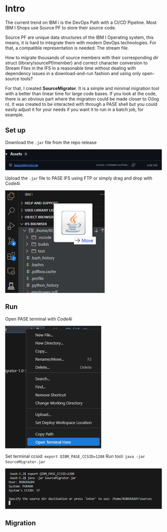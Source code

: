 # Intro

The current trend on IBM i is the DevOps Path with a CI/CD Pipeline. Most IBM I Shops use Source PF to store their source code. 

Source PF are unique data structures of the IBM I Operating system, this means, it is hard to integrate them with modern DevOps technologies. For that, a compatible representation is needed: The stream file.

How to migrate thousands of source members with their corresponding dir struct (library/sourcePf/member) and correct character conversion to Stream Files in the IFS in a reasonable time without dealing with dependency issues in a download-and-run fashion and using only open-source tools?

For that, I created **SourceMigrator**. It is a simple and minimal migration tool with a better than linear time for large code bases. If you look at the code, there is an obvious part where the migration could be made closer to O(log n). It was created to be interacted with through a PASE shell but you could easily adjust it for your needs if you want it to run in a batch job, for example.

## Set up

Download the `.jar` file from the repo release

![alt text](./images/get_jar.png)

Upload the `.jar` file to PASE IFS using FTP or simply drag and drop with Code4i

![alt text](./images/upload_jar.png)

## Run

Open PASE terminal with Code4i

![alt text](./images/open_terminal.png)

Set terminal ccsid: `export QIBM_PASE_CCSID=1208`
Run tool: `java -jar SourceMigrator.jar`

![alt text](./images/start_tool.png)

## Migration



##

